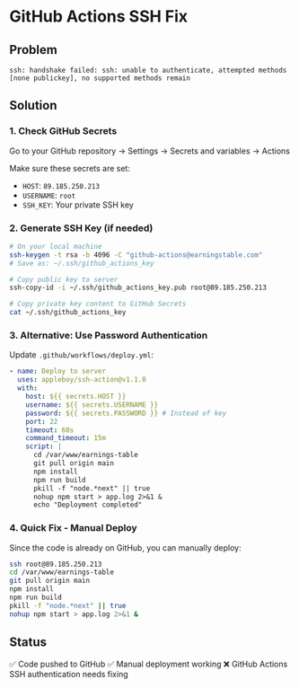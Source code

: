 # GitHub Actions SSH Fix

## Problem

```
ssh: handshake failed: ssh: unable to authenticate, attempted methods [none publickey], no supported methods remain
```

## Solution

### 1. Check GitHub Secrets

Go to your GitHub repository → Settings → Secrets and variables → Actions

Make sure these secrets are set:

- `HOST`: `89.185.250.213`
- `USERNAME`: `root`
- `SSH_KEY`: Your private SSH key

### 2. Generate SSH Key (if needed)

```bash
# On your local machine
ssh-keygen -t rsa -b 4096 -C "github-actions@earningstable.com"
# Save as: ~/.ssh/github_actions_key

# Copy public key to server
ssh-copy-id -i ~/.ssh/github_actions_key.pub root@89.185.250.213

# Copy private key content to GitHub Secrets
cat ~/.ssh/github_actions_key
```

### 3. Alternative: Use Password Authentication

Update `.github/workflows/deploy.yml`:

```yaml
- name: Deploy to server
  uses: appleboy/ssh-action@v1.1.0
  with:
    host: ${{ secrets.HOST }}
    username: ${{ secrets.USERNAME }}
    password: ${{ secrets.PASSWORD }} # Instead of key
    port: 22
    timeout: 60s
    command_timeout: 15m
    script: |
      cd /var/www/earnings-table
      git pull origin main
      npm install
      npm run build
      pkill -f "node.*next" || true
      nohup npm start > app.log 2>&1 &
      echo "Deployment completed"
```

### 4. Quick Fix - Manual Deploy

Since the code is already on GitHub, you can manually deploy:

```bash
ssh root@89.185.250.213
cd /var/www/earnings-table
git pull origin main
npm install
npm run build
pkill -f "node.*next" || true
nohup npm start > app.log 2>&1 &
```

## Status

✅ Code pushed to GitHub
✅ Manual deployment working
❌ GitHub Actions SSH authentication needs fixing
